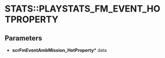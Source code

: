# STATS::PLAYSTATS_FM_EVENT_HOTPROPERTY

## Parameters
* **scrFmEventAmbMission_HotProperty\*** data
